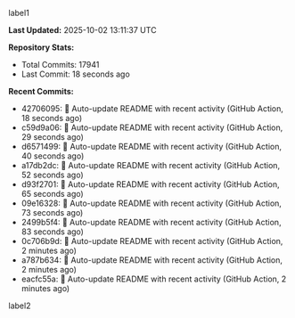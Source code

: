 
label1 
<!-- ACTIVITY_START -->
**Last Updated:** 2025-10-02 13:11:37 UTC

**Repository Stats:**
- Total Commits: 17941
- Last Commit: 18 seconds ago

**Recent Commits:**
- 42706095: 🤖 Auto-update README with recent activity (GitHub Action, 18 seconds ago)
- c59d9a06: 🤖 Auto-update README with recent activity (GitHub Action, 29 seconds ago)
- d6571499: 🤖 Auto-update README with recent activity (GitHub Action, 40 seconds ago)
- a17db2dc: 🤖 Auto-update README with recent activity (GitHub Action, 52 seconds ago)
- d93f2701: 🤖 Auto-update README with recent activity (GitHub Action, 65 seconds ago)
- 09e16328: 🤖 Auto-update README with recent activity (GitHub Action, 73 seconds ago)
- 2499b5f4: 🤖 Auto-update README with recent activity (GitHub Action, 83 seconds ago)
- 0c706b9d: 🤖 Auto-update README with recent activity (GitHub Action, 2 minutes ago)
- a787b634: 🤖 Auto-update README with recent activity (GitHub Action, 2 minutes ago)
- eacfc55a: 🤖 Auto-update README with recent activity (GitHub Action, 2 minutes ago)
<!-- ACTIVITY_END -->

label2
